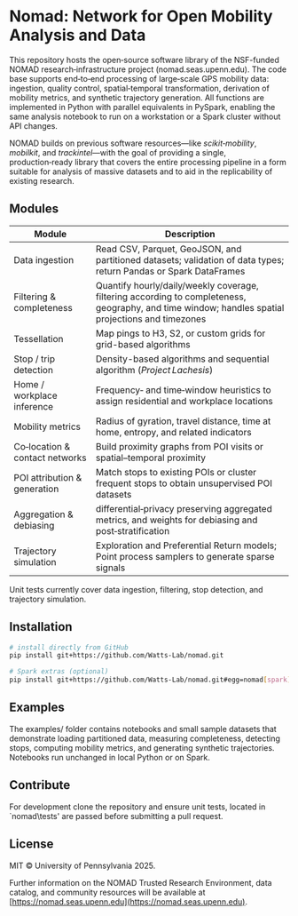 # Nomad: Network for Open Mobility Analysis and Data
This repository hosts the open‑source software library of the NSF-funded NOMAD research‑infrastructure project (nomad.seas.upenn.edu). The code base supports end‑to‑end processing of large‑scale GPS mobility data: ingestion, quality control, spatial‑temporal transformation, derivation of mobility metrics, and synthetic trajectory generation. All functions are implemented in Python with parallel equivalents in PySpark, enabling the same analysis notebook to run on a workstation or a Spark cluster without API changes.

NOMAD builds on previous software resources—like *scikit‑mobility*, *mobilkit*, and *trackintel*—with the goal of providing a single, production‑ready library that covers the entire processing pipeline in a form suitable for analysis of massive datasets and to aid in the replicability of existing research.

## Modules 

| Module | Description |
|-------|---------|
| Data ingestion | Read CSV, Parquet, GeoJSON, and partitioned datasets; validation of data types; return Pandas or Spark DataFrames |
| Filtering & completeness | Quantify hourly/daily/weekly coverage, filtering according to completeness, geography, and time window; handles spatial projections and timezones|
| Tessellation | Map pings to H3, S2, or custom grids for grid-based algorithms |
| Stop / trip detection | Density-based algorithms and sequential algorithm (_Project Lachesis_) |
| Home / workplace inference | Frequency‑ and time‑window heuristics to assign residential and workplace locations |
| Mobility metrics | Radius of gyration, travel distance, time at home, entropy, and related indicators |
| Co‑location & contact networks | Build proximity graphs from POI visits or spatial–temporal proximity |
| POI attribution & generation | Match stops to existing POIs or cluster frequent stops to obtain unsupervised POI datasets|
| Aggregation & debiasing | differential‑privacy preserving aggregated metrics, and weights for debiasing and post‑stratification |
| Trajectory simulation | Exploration and Preferential Return models; Point process samplers to generate sparse signals |

Unit tests currently cover data ingestion, filtering, stop detection, and trajectory simulation.

## Installation
```bash
# install directly from GitHub
pip install git+https://github.com/Watts-Lab/nomad.git

# Spark extras (optional)
pip install git+https://github.com/Watts-Lab/nomad.git#egg=nomad[spark]
```

## Examples
The examples/ folder contains notebooks and small sample datasets that demonstrate loading partitioned data, measuring completeness, detecting stops, computing mobility metrics, and generating synthetic trajectories. Notebooks run unchanged in local Python or on Spark.

## Contribute 
For development clone the repository and ensure unit tests, located in `nomad\tests\' are passed before submitting a pull request.
## License 
MIT © University of Pennsylvania 2025.

Further information on the NOMAD Trusted Research Environment, data catalog, and community resources will be available at [https://nomad.seas.upenn.edu](https://nomad.seas.upenn.edu).
